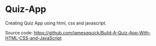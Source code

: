 # Quiz-App

Creating Quiz App using html, css and javascript.


Source code: https://github.com/jamesqquick/Build-A-Quiz-App-With-HTML-CSS-and-JavaScript
